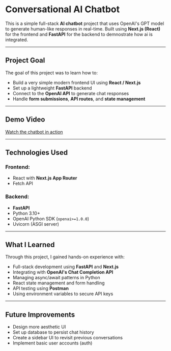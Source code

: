 #  Conversational AI Chatbot

This is a simple full-stack **AI chatbot** project that uses OpenAI's GPT model to generate human-like responses in real-time. Built using **Next.js (React)** for the frontend and **FastAPI** for the backend to demnostrate how ai is integrated.

---

##  Project Goal

The goal of this project was to learn how to:
- Build a very simple modern frontend UI using **React / Next.js**
- Set up a lightweight **FastAPI** backend
- Connect to the **OpenAI API** to generate chat responses
- Handle **form submissions**, **API routes**, and **state management**
  

---

##  Demo Video

 [Watch the chatbot in action](https://youtu.be/gN6ShLVFPN4)

---

##  Technologies Used

### Frontend:
- React with **Next.js App Router**
- Fetch API


### Backend:
- **FastAPI**
- Python 3.10+
- OpenAI Python SDK (`openai>=1.0.0`)
- Uvicorn (ASGI server)

---

##  What I Learned

Through this project, I gained hands-on experience with:
- Full-stack development using **FastAPI** and **Next.js**
- Integrating with **OpenAI's Chat Completion API**
- Managing async/await patterns in Python
- React state management and form handling
- API testing using **Postman**
- Using environment variables to secure API keys

---
## Future Improvements
- Design more aesthetic UI
- Set up database to persist chat history
- Create a sidebar UI to revisit previous conversations
- Implement basic user accounts (auth)

